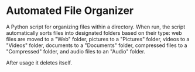 # Automated File Organizer

A Python script for organizing files within a directory. When run, the script automatically sorts files into designated folders based on their type: web files are moved to a "Web" folder, pictures to a "Pictures" folder, videos to a "Videos" folder, documents to a "Documents" folder, compressed files to a "Compressed" folder, and audio files to an "Audio" folder. 

After usage it deletes itself.
